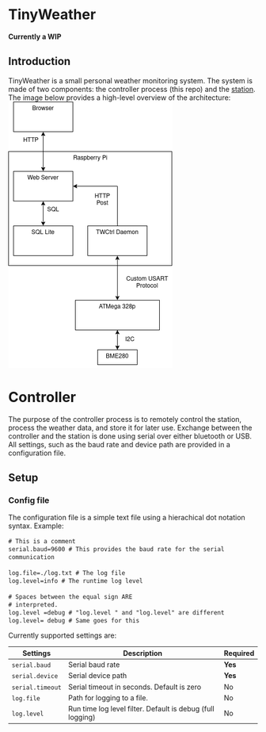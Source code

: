 # TinyWeather
__Currently a WIP__

## Introduction
TinyWeather is a small personal weather monitoring system. The system is made of
two components: the controller process (this repo) and the [station](https://github.com/dcrussell/tw_station).
The image below provides a high-level overview of the architecture:
![system architecture](resources/TinyWeather.png)


# Controller
The purpose of the controller process is to remotely control the station, process the weather data,
and store it for later use. Exchange between the controller and the station is done using serial
over either bluetooth or USB. All settings, such as the baud rate and device path
are provided in a configuration file.


## Setup

### Config file
The configuration file is a simple text file using a hierachical dot notation
syntax. Example:

```
# This is a comment
serial.baud=9600 # This provides the baud rate for the serial communication

log.file=./log.txt # The log file
log.level=info # The runtime log level

# Spaces between the equal sign ARE 
# interpreted.
log.level =debug # "log.level " and "log.level" are different 
log.level= debug # Same goes for this 

```
Currently supported settings are:


| Settings | Description | Required |
|----------|-------------|----------|
| `serial.baud` | Serial baud rate | __Yes__ |
| `serial.device`| Serial device path | __Yes__ |
| `serial.timeout` | Serial timeout in seconds. Default is zero | No |
| `log.file` | Path for logging to a file. | No |
| `log.level` | Run time log level filter. Default is debug (full logging) | No |



 








